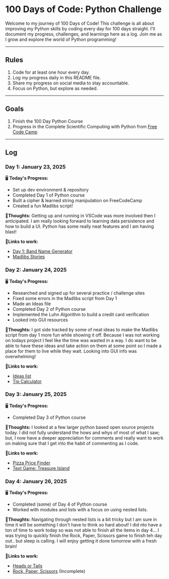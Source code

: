 # 100 Days of Code: Python Challenge

Welcome to my journey of 100 Days of Code! This challenge is all about improving my Python skills by coding every day for 100 days straight. I'll document my progress, challenges, and learnings here as a log. Join me as I grow and explore the world of Python programming!

---

## Rules
1. Code for at least one hour every day.
2. Log my progress daily in this README file.
3. Share my progress on social media to stay accountable.
4. Focus on Python, but explore as needed.
---

## Goals
1. Finish the 100 Day Python Course
2. Progress in the Complete Scientific Computing with Python from [Free Code Camp](https://www.freecodecamp.org/)

---

## Log
### Day 1: January 23, 2025
🖥️ **Today's Progress:**
- Set up dev environment & repository
- Completed Day 1 of Python course
- Built a cipher & learned string manipulation on FreeCodeCamp
- Created a fun Madlibs script!

💭**Thoughts:**
Getting up and running in VSCode was more involved then I anticipated.  I am really looking forward to learning data persistence and how to build a UI.  Python has some really neat features and I am having blast! 

🔗**Links to work:**
- [Day 1: Band Name Generator](/Day_001/band_name_gen.py)
- [Madlibs Stories](/Day_001/madlibs.py)

### Day 2: January 24, 2025
🖥️ **Today's Progress:**
- Researched and signed up for several practice / challenge sites
- Fixed some errors in the Madlibs script from Day 1
- Made an Ideas file
- Completed Day 2 of Python course
- Implemented the Luhn Algorithm to build a credit card verification 
- Looked into GUI resources

💭**Thoughts:**
I got side tracked by some of neat ideas to make the Madlibs script from day 1 more fun while showing it off. Because I was not working on todays project I feel like the time was wasted in a way.  I do want to be able to have these ideas and take action on them at some point so I made a place for them to live while they wait. Looking into GUI info was overwhelming! 

🔗**Links to work:**
- [Ideas list](/IDEAS.md)
- [Tip Calculator](/Day_002/tip_calculator.py)

### Day 3: January 25, 2025
🖥️ **Today's Progress:**
- Completed Day 3 of Python course


💭**Thoughts:**
I looked at a few larger python based open source projects today. I did not fully understand the hows and whys of most of what I saw; but, I now have a deeper appreciation for comments and really want to work on making sure that I get into the habit of commenting as I code. 

🔗**Links to work:**
- [Pizza Price  Finder](/Day_003/pizza_cost.py)
- [Text Game: Treasure Island](/Day_003/treasureisland.py)

### Day 4: January 26, 2025
🖥️ **Today's Progress:**
- Completed (some) of Day 4 of Python course
- Worked with modules and lists with a focus on using nested lists. 


💭**Thoughts:**
Navigating through nested lists is a bit tricky but I am sure in time it will be something I don't have to think so hard about! I did nto have a ton of time to work today so was not able to finish all the items in day 4... I was trying to quickly finish the Rock, Paper, Scissors game to finish teh day out.. but sleep is calling.  I will enjoy getting it done tomorrow with a fresh brain! 

🔗**Links to work:**
- [Heads or Tails](/Day_004/heads_or_tails.py)
- [Rock, Paper, Scissors](/Day_004/rps.py) (Incomplete)
